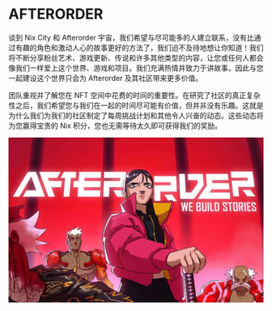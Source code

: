 # AFTERORDER

谈到 Nix City 和 Afterorder 宇宙，我们希望与尽可能多的人建立联系，没有比通过有趣的角色和激动人心的故事更好的方法了，我们迫不及待地想让你知道！我们将不断分享粉丝艺术、游戏更新、传说和许多其他类型的内容，让您或任何人都会像我们一样爱上这个世界、游戏和项目。我们充满热情并致力于讲故事，因此与您一起建设这个世界只会为 Afterorder 及其社区带来更多价值。

团队重视并了解您在 NFT 空间中花费的时间的重要性。在研究了社区的真正复杂性之后，我们希望您与我们在一起的时间尽可能有价值，但并非没有乐趣。这就是为什么我们为我们的社区制定了每周挑战计划和其他令人兴奋的动态。这些动态将为您赢得宝贵的 Nix 积分，您也无需等待太久即可获得我们的奖励。

![nft](dfa7e072-acc9-4c88-8853-9b220aa91baa.jpg)
